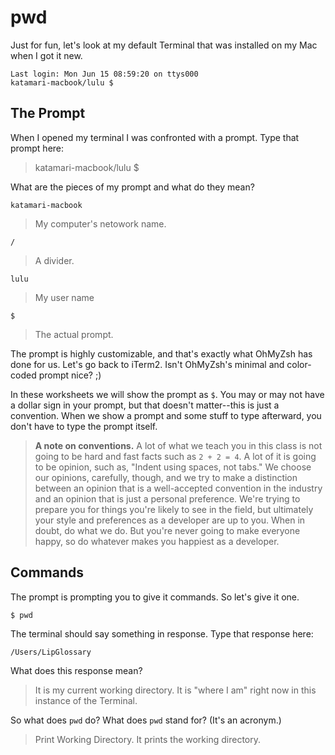 # pwd

Just for fun, let's look at my default Terminal that was installed on my Mac
when I got it new.

    Last login: Mon Jun 15 08:59:20 on ttys000
    katamari-macbook/lulu $

## The Prompt

When I opened my terminal I was confronted with a prompt. Type that prompt
here:

> katamari-macbook/lulu $

What are the pieces of my prompt and what do they mean?

    katamari-macbook
> My computer's netowork name.

    /
> A divider.

    lulu
> My user name

    $
> The actual prompt.

The prompt is highly customizable, and that's exactly what OhMyZsh has done for
us. Let's go back to iTerm2. Isn't OhMyZsh's minimal and color-coded prompt
nice? ;)

In these worksheets we will show the prompt as `$`. You may or may not have a
dollar sign in your prompt, but that doesn't matter--this is just a convention.
When we show a prompt and some stuff to type afterward, you don't have to type
the prompt itself.

> **A note on conventions.** A lot of what we teach you in this class is not
> going to be hard and fast facts such as `2 + 2 = 4`. A lot of it is going to
> be opinion, such as, "Indent using spaces, not tabs." We choose our opinions,
> carefully, though, and we try to make a distinction between an opinion that is
> a well-accepted convention in the industry and an opinion that is just a
> personal preference. We're trying to prepare you for things you're likely to
> see in the field, but ultimately your style and preferences as a developer
> are up to you. When in doubt, do what we do. But you're never going to make
> everyone happy, so do whatever makes you happiest as a developer.

## Commands

The prompt is prompting you to give it commands. So let's give it one.

    $ pwd

The terminal should say something in response. Type that response here:

    /Users/LipGlossary

What does this response mean?

> It is my current working directory. It is "where I am" right now in this
> instance of the Terminal.

So what does `pwd` do? What does `pwd` stand for? (It's an acronym.)

> Print Working Directory. It prints the working directory.
